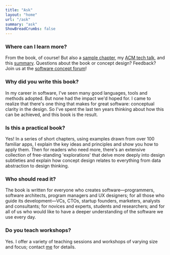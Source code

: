 ```yaml
---
title: "Ask"
layout: "home"
url: "/ask"
summary: "ask"
ShowBreadCrumbs: false
---
```


### Where can I learn more?

From the book, of course! But also a [sample chapter](/posts/sample-chapter), my [ACM tech talk](/posts/acm-tech-talk), and this [summary](/posts/distillation). Questions about the book or concept design? Feedback? Join us at the [software concept forum](http://forum.softwareconcepts.io)!

### Why did you write this book?

In my career in software, I've seen many good languages, tools and methods adopted. But none had the impact we'd hoped for. I came to realize that there's one thing that makes for great software: conceptual clarity in the design. So I've spent the last ten years thinking about how this can be achieved, and this book is the result. 

### Is this a practical book?

Yes! In a series of short chapters, using examples drawn from over 100 familiar apps, I explain the key ideas and principles and show you how to apply them. Then for readers who need more, there's an extensive collection of free-standing 'explorations' that delve more deeply into design subtleties and explain how concept design relates to everything from data abstraction to design thinking.

### Who should read it?

The book is written for everyone who creates software—programmers, software architects, program managers and UX designers; for all those who guide its development—VCs, CTOs, startup founders, marketers, analysts and consultants; for novices and experts, students and researchers; and for all of us who would like to have a deeper understanding of the software we use every day.

### Do you teach workshops?

Yes. I offer a variety of teaching sessions and workshops of varying size and focus; contact [me](/author) for details.
